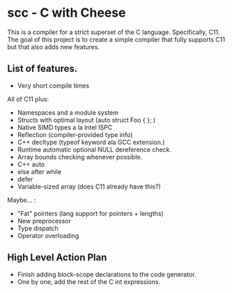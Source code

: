 scc - C with Cheese
===================

This is a compiler for a strict superset of the C language. Specifically, C11.
The goal of this project is to create a simple compiler that fully supports C11
but that also adds new features.


List of features.
-----------------

- Very short compile times

All of C11 plus:

- Namespaces and a module system
- Structs with optimal layout (auto struct Foo {  };  )
- Native SIMD types a la Intel ISPC
- Reflection (compiler-provided type info)
- C++ decltype (typeof keyword ala GCC extension.)
- Runtime automatic optional NULL dereference check.
- Array bounds checking whenever possible.
- C++ auto
- else after while
- defer
- Variable-sized array (does C11 already have this?)

Maybe... :
- "Fat" pointers (lang support for pointers + lengths)
- New preprocessor
- Type dispatch
- Operator overloading


High Level Action Plan
----------------------

- Finish adding block-scope declarations to the code generator.
- One by one, add the rest of the C int expressions.


